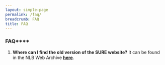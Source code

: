 ```yaml
---
layout: simple-page
permalink: /faq/
breadcrumb: FAQ
title: FAQ
---
```


### FAQ****

1. **Where can I find the old version of the SURE website?**
   It  can be found in the NLB Web Archive **[here](https://eresources.nlb.gov.sg/webarchives/wayback/20200109034009/http://www.nlb.gov.sg/sure/)**. 


